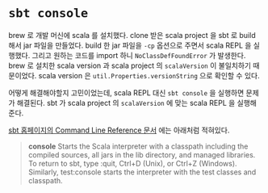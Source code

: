 # `sbt console`

brew 로 개발 머신에 scala 를 설치했다. clone 받은 scala project 을 sbt 로 build 해서 jar 파일을 만들었다. build 한 jar 파일을 `-cp` 옵션으로 주면서 scala REPL 을 실행했다. 그리고 원하는 코드를 import 하니 `NoClassDefFoundError` 가 발생한다. brew 로 설치한 scala version 과 scala project 의 `scalaVersion` 이 불일치하기 때문이었다. scala version 은 `util.Properties.versionString` 으로 확인할 수 있다.

어떻게 해결해야할지 고민이었는데, scala REPL 대신 `sbt console` 을 실행하면 문제가 해결된다. sbt 가 scala project 의 `scalaVersion` 에 맞는 scala REPL 을 실행해준다.

[sbt 홈페이지의 Command Line Reference 문서](https://www.scala-sbt.org/1.x/docs/Command-Line-Reference.html) 에는 아래처럼 적혀있다.

> **console** Starts the Scala interpreter with a classpath including the compiled sources, all jars in the lib directory, and managed libraries. To return to sbt, type :quit, Ctrl+D (Unix), or Ctrl+Z (Windows). Similarly, test:console starts the interpreter with the test classes and classpath.
